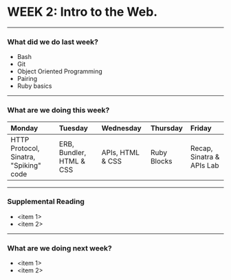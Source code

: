 # WEEK 2: Intro to the Web.
---

### What did we do last week? 

- Bash
- Git
- Object Oriented Programming 
- Pairing 
- Ruby basics

---

### What are we doing this week? 

|Monday	|Tuesday|Wednesday	|Thursday	|Friday
|:-----	|:-----	|:-----		|:-----		|:-----
|HTTP Protocol, Sinatra,  "Spiking" code|ERB, Bundler, HTML & CSS|APIs, HTML & CSS|Ruby Blocks|Recap, Sinatra & APIs Lab|


---
### Supplemental Reading

- <item 1> 
- <item 2>

---
### What are we doing next week?

- <item 1> 
- <item 2>
